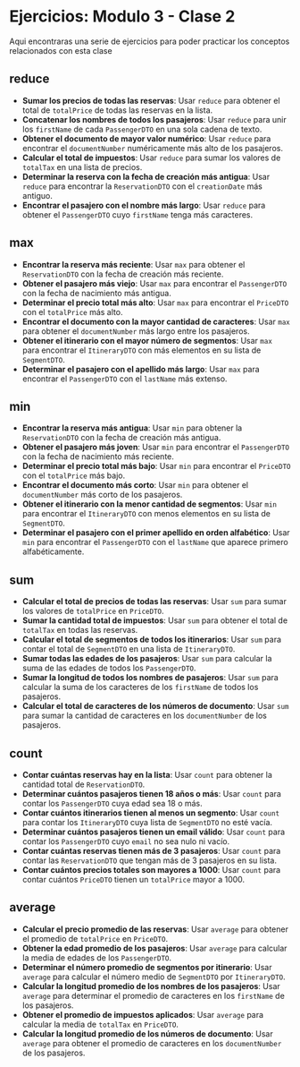 # Ejercicios: Modulo 3 - Clase 2

Aqui encontraras una serie de ejercicios para poder practicar los conceptos relacionados con esta clase

## **reduce**
- **Sumar los precios de todas las reservas**: Usar `reduce` para obtener el total de `totalPrice` de todas las reservas en la lista.
- **Concatenar los nombres de todos los pasajeros**: Usar `reduce` para unir los `firstName` de cada `PassengerDTO` en una sola cadena de texto.
- **Obtener el documento de mayor valor numérico**: Usar `reduce` para encontrar el `documentNumber` numéricamente más alto de los pasajeros.
- **Calcular el total de impuestos**: Usar `reduce` para sumar los valores de `totalTax` en una lista de precios.
- **Determinar la reserva con la fecha de creación más antigua**: Usar `reduce` para encontrar la `ReservationDTO` con el `creationDate` más antiguo.
- **Encontrar el pasajero con el nombre más largo**: Usar `reduce` para obtener el `PassengerDTO` cuyo `firstName` tenga más caracteres.

## **max**
- **Encontrar la reserva más reciente**: Usar `max` para obtener el `ReservationDTO` con la fecha de creación más reciente.
- **Obtener el pasajero más viejo**: Usar `max` para encontrar el `PassengerDTO` con la fecha de nacimiento más antigua.
- **Determinar el precio total más alto**: Usar `max` para encontrar el `PriceDTO` con el `totalPrice` más alto.
- **Encontrar el documento con la mayor cantidad de caracteres**: Usar `max` para obtener el `documentNumber` más largo entre los pasajeros.
- **Obtener el itinerario con el mayor número de segmentos**: Usar `max` para encontrar el `ItineraryDTO` con más elementos en su lista de `SegmentDTO`.
- **Determinar el pasajero con el apellido más largo**: Usar `max` para encontrar el `PassengerDTO` con el `lastName` más extenso.

## **min**
- **Encontrar la reserva más antigua**: Usar `min` para obtener la `ReservationDTO` con la fecha de creación más antigua.
- **Obtener el pasajero más joven**: Usar `min` para encontrar el `PassengerDTO` con la fecha de nacimiento más reciente.
- **Determinar el precio total más bajo**: Usar `min` para encontrar el `PriceDTO` con el `totalPrice` más bajo.
- **Encontrar el documento más corto**: Usar `min` para obtener el `documentNumber` más corto de los pasajeros.
- **Obtener el itinerario con la menor cantidad de segmentos**: Usar `min` para encontrar el `ItineraryDTO` con menos elementos en su lista de `SegmentDTO`.
- **Determinar el pasajero con el primer apellido en orden alfabético**: Usar `min` para encontrar el `PassengerDTO` con el `lastName` que aparece primero alfabéticamente.

## **sum**
- **Calcular el total de precios de todas las reservas**: Usar `sum` para sumar los valores de `totalPrice` en `PriceDTO`.
- **Sumar la cantidad total de impuestos**: Usar `sum` para obtener el total de `totalTax` en todas las reservas.
- **Calcular el total de segmentos de todos los itinerarios**: Usar `sum` para contar el total de `SegmentDTO` en una lista de `ItineraryDTO`.
- **Sumar todas las edades de los pasajeros**: Usar `sum` para calcular la suma de las edades de todos los `PassengerDTO`.
- **Sumar la longitud de todos los nombres de pasajeros**: Usar `sum` para calcular la suma de los caracteres de los `firstName` de todos los pasajeros.
- **Calcular el total de caracteres de los números de documento**: Usar `sum` para sumar la cantidad de caracteres en los `documentNumber` de los pasajeros.

## **count**
- **Contar cuántas reservas hay en la lista**: Usar `count` para obtener la cantidad total de `ReservationDTO`.
- **Determinar cuántos pasajeros tienen 18 años o más**: Usar `count` para contar los `PassengerDTO` cuya edad sea 18 o más.
- **Contar cuántos itinerarios tienen al menos un segmento**: Usar `count` para contar los `ItineraryDTO` cuya lista de `SegmentDTO` no esté vacía.
- **Determinar cuántos pasajeros tienen un email válido**: Usar `count` para contar los `PassengerDTO` cuyo `email` no sea nulo ni vacío.
- **Contar cuántas reservas tienen más de 3 pasajeros**: Usar `count` para contar las `ReservationDTO` que tengan más de 3 pasajeros en su lista.
- **Contar cuántos precios totales son mayores a 1000**: Usar `count` para contar cuántos `PriceDTO` tienen un `totalPrice` mayor a 1000.

## **average**
- **Calcular el precio promedio de las reservas**: Usar `average` para obtener el promedio de `totalPrice` en `PriceDTO`.
- **Obtener la edad promedio de los pasajeros**: Usar `average` para calcular la media de edades de los `PassengerDTO`.
- **Determinar el número promedio de segmentos por itinerario**: Usar `average` para calcular el número medio de `SegmentDTO` por `ItineraryDTO`.
- **Calcular la longitud promedio de los nombres de los pasajeros**: Usar `average` para determinar el promedio de caracteres en los `firstName` de los pasajeros.
- **Obtener el promedio de impuestos aplicados**: Usar `average` para calcular la media de `totalTax` en `PriceDTO`.
- **Calcular la longitud promedio de los números de documento**: Usar `average` para obtener el promedio de caracteres en los `documentNumber` de los pasajeros.
